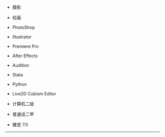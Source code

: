 - 摄影  

- 绘画

- PhotoShop

- Illustrator

- Premiere Pro

- After Effects

- Audition

- Stata

- Python

- Live2D Cubism Editor

- 计算机二级

- 普通话二甲

- 雅思 7.0
***

